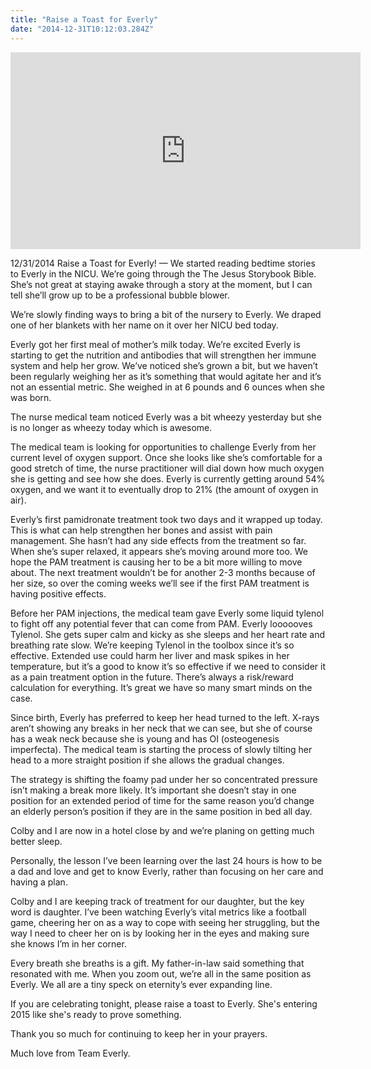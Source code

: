 ```yaml
---
title: "Raise a Toast for Everly"
date: "2014-12-31T10:12:03.284Z"
---
```


<iframe width="560" height="315" src="https://www.youtube.com/embed/xyHcPf-SBD4" frameborder="0" allow="accelerometer; autoplay; encrypted-media; gyroscope; picture-in-picture" allowfullscreen></iframe>

12/31/2014 Raise a Toast for Everly! — We started reading bedtime stories to Everly in the NICU. We’re going through the The Jesus Storybook Bible. She’s not great at staying awake through a story at the moment, but I can tell she’ll grow up to be a professional bubble blower.

We’re slowly finding ways to bring a bit of the nursery to Everly. We draped one of her blankets with her name on it over her NICU bed today.

Everly got her first meal of mother’s milk today. We’re excited Everly is starting to get the nutrition and antibodies that will strengthen her immune system and help her grow. We’ve noticed she’s grown a bit, but we haven’t been regularly weighing her as it’s something that would agitate her and it’s not an essential metric. She weighed in at 6 pounds and 6 ounces when she was born.

The nurse medical team noticed Everly was a bit wheezy yesterday but she is no longer as wheezy today which is awesome.

The medical team is looking for opportunities to challenge Everly from her current level of oxygen support. Once she looks like she’s comfortable for a good stretch of time, the nurse practitioner will dial down how much oxygen she is getting and see how she does. Everly is currently getting around 54% oxygen, and we want it to eventually drop to 21% (the amount of oxygen in air).

Everly’s first pamidronate treatment took two days and it wrapped up today. This is what can help strengthen her bones and assist with pain management. She hasn’t had any side effects from the treatment so far. When she’s super relaxed, it appears she’s moving around more too. We hope the PAM treatment is causing her to be a bit more willing to move about. The next treatment wouldn’t be for another 2-3 months because of her size, so over the coming weeks we’ll see if the first PAM treatment is having positive effects.

Before her PAM injections, the medical team gave Everly some liquid tylenol to fight off any potential fever that can come from PAM. Everly loooooves Tylenol. She gets super calm and kicky as she sleeps and her heart rate and breathing rate slow. We’re keeping Tylenol in the toolbox since it’s so effective. Extended use could harm her liver and mask spikes in her temperature, but it’s a good to know it’s so effective if we need to consider it as a pain treatment option in the future. There’s always a risk/reward calculation for everything. It’s great we have so many smart minds on the case.

Since birth, Everly has preferred to keep her head turned to the left. X-rays aren’t showing any breaks in her neck that we can see, but she of course has a weak neck because she is young and has OI (osteogenesis imperfecta). The medical team is starting the process of slowly tilting her head to a more straight position if she allows the gradual changes.

The strategy is shifting the foamy pad under her so concentrated pressure isn’t making a break more likely. It’s important she doesn’t stay in one position for an extended period of time for the same reason you’d change an elderly person’s position if they are in the same position in bed all day.

Colby and I are now in a hotel close by and we’re planing on getting much better sleep.

Personally, the lesson I’ve been learning over the last 24 hours is how to be a dad and love and get to know Everly, rather than focusing on her care and having a plan.

Colby and I are keeping track of treatment for our daughter, but the key word is daughter. I’ve been watching Everly’s vital metrics like a football game, cheering her on as a way to cope with seeing her struggling, but the way I need to cheer her on is by looking her in the eyes and making sure she knows I’m in her corner.

Every breath she breaths is a gift. My father-in-law said something that resonated with me. When you zoom out, we’re all in the same position as Everly. We all are a tiny speck on eternity’s ever expanding line.

If you are celebrating tonight, please raise a toast to Everly. She's entering 2015 like she's ready to prove something.

Thank you so much for continuing to keep her in your prayers.

Much love from Team Everly.